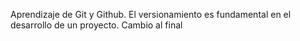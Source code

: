 Aprendizaje de Git y Github. El versionamiento es fundamental en el desarrollo de un proyecto. Cambio al final